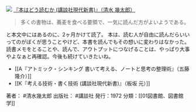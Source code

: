 [![](https://images-fe.ssl-images-amazon.com/images/I/41rMJltmMsL._SL160_.jpg)](http://www.amazon.co.jp/exec/obidos/ASIN/4061156977/choiyaki81-22/ref=nosim)
[『本はどう読むか (講談社現代新書)』（清水 幾太郎）](http://www.amazon.co.jp/exec/obidos/ASIN/4061156977/choiyaki81-22/ref=nosim)

> 多くの書物は、蕎麦を食べる要領で、一気に読んだ方がよいようである。

と本文中にはあるのに、2ヶ月かけて読了。
本は、読む人が自由に読んだらいいってのがぼくが思うことやけど、本書を読んでもその想いに変わりはなかった。
読書メモをとることや、読んで、アウトプットにつなげることは、やっぱり大事やよなぁと再確認。今後も続けていきたいね。

- [[A『アトミック・シンキング 書いて考える、ノートと思考の整理術』（五藤隆介）]]
- [[K『考える技術・書く技術 (講談社現代新書)』（板坂 元）]]

著者： #清水幾太郎 
出版社： #講談社
発行：1972
分類：[[01図書館、図書館学]]